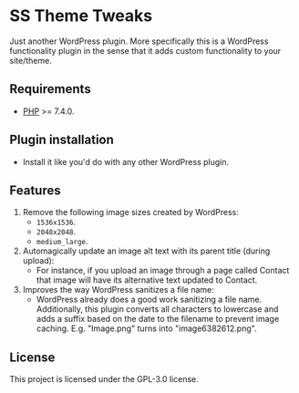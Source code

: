 # SS Theme Tweaks

Just another WordPress plugin. More specifically this is a WordPress functionality plugin in the sense that it adds
custom functionality to your site/theme.

## Requirements

* [PHP](https://secure.php.net/manual/en/install.php) >= 7.4.0.

## Plugin installation

* Install it like you'd do with any other WordPress plugin.

## Features

1. Remove the following image sizes created by WordPress:
    * `1536x1536`.
    * `2048x2048`.
    * `medium_large`.
2. Automagically update an image alt text with its parent title (during upload):
    * For instance, if you upload an image through a page called Contact that image will have its alternative text
      updated to Contact.
3. Improves the way WordPress sanitizes a file name:
    * WordPress already does a good work sanitizing a file name. Additionally, this plugin converts all characters to
      lowercase and adds a suffix based on the date to the filename to prevent image caching. E.g. "Image.png" turns
      into "image6382612.png".

## License

This project is licensed under the GPL-3.0 license.